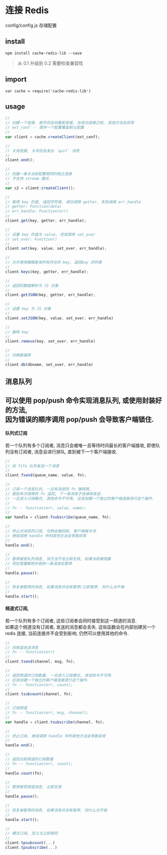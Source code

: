 # 连接 Redis

config/config.js 存储配置


## install

`npm install cache-redis-lib --save`

> 从 0.1 升级到 0.2 需要检查兼容性


## import

`var cache = require('cache-redis-lib')`


## usage

```js
//
// 创建一个连接, 断开后自动重新连接, 在成功连接之前, 其他方法会异常
// ext_conf -- 提供一个配置覆盖默认配置
//
var client = cache.createClient(ext_conf);

//
// 关闭连接, 关闭后会发出 `quit` 消息
//
client.end();

//
// 创建一条与当前配置相同的独立连接
// 不支持 stream 模式.
//
var c2 = client.createClient();

//
// 取得 key 的值, 返回字符串, 成功调用 getter, 失败调用 err_handle
// getter: Function(data)
// err_handle: Function(err)
//
client.get(key, getter, err_handle);

//
// 设置 key 的值为 value, 完成调用 set_over
// set_over: Function()
//
client.set(key, value, set_over, err_handle);

//
// 允许使用模糊查询所有符合的 key, 返回key 的列表
//
client.keys(key, getter, err_handle);

//
// 返回的数据解析为 JS 对象
//
client.getJSON(key, getter, err_handle);

//
// 设置 key 为 JS 对象
//
client.setJSON(key, value, set_over, err_handle)

//
// 删除 key
//
client.remove(key, set_over, err_handle)

//
// 切换数据库
//
client.db(dbname, set_over, err_handle)

```


## 消息队列

可以使用 pop/push 命令实现消息队列, 或使用封装好的方法,  
因为错误的顺序调用 pop/push 会导致客户端锁住.
--------------------------------------------------------------

#### 队列式订阅
若一个队列有多个订阅者, 消息只会被唯一且等待时间最长的客户端接收,
即使队列没有订阅者, 消息会进行排队, 直到被下一个客户端接收.

```js
//
// 向 fifo 队列发送一个消息
//
client.fsend(queue_name, value, fn);

//
// 订阅一个消息队列, 一旦有消息则 fn 被调用,
// 直到本次调用的 fn 返回, 下一条消息才会继续发送.
// 一旦进入订阅模式, 其他命令不可用, 应该创建一个独立的客户端连接进行这个操作.
//
// fn -- function(err, value, name);
//
var handle = client.fsubscribe(queue_name, fn);

//
// 终止对消息的订阅, 句柄会被回收, 客户端被关闭
// 继续调用 handle 中的其他方法会导致异常
//
handle.end();

//
// 暂停接受队列消息, 该方法不会立即生效, 如果当前被阻塞
// 则在阻塞解除并收到一条消息后暂停
//
handle.pause();

//
// 恢复被暂停的消息, 如果消息并没有暂停/立即暂停, 则什么也不做
//
handle.start();
```


#### 频道式订阅,
若一个队列有多个订阅者, 这些订阅者会同时接受到这一频道的消息.  
如果这个频道没有订阅者, 发送的消息都会丢失.
这些函数会在内部创建另一个 redis 连接, 当前连接并不会受到影响, 仍然可以使用其他的命令.

```js
//
// 向频道发送消息
// fn -- function(err)
//
client.tsend(channel, msg, fn);

//
// 返回频道的订阅数量, 一旦进入订阅模式, 其他命令不可用.
// 应该创建一个独立的客户端连接进行这个操作.
// fn -- function(err, count);
//
client.tsubcount(channel, fn);

//
// 订阅频道
// fn -- function(err, msg, channel);
//
var handle = client.tsubscribe(channel, fn);

//
// 终止订阅, 继续调用 handle 中的其他方法会导致异常
//
handle.end();

//
// 返回当前频道的订阅数量
// fn -- function(err, count);
//
handle.count(fn);

//
// 暂停接受频道消息, 立即生效
//
handle.pause();

//
// 恢复被暂停的消息, 如果消息并没有暂停, 则什么也不做
//
handle.start();

//
// 模式订阅, 定义与之前相同
//
client.tpsubcount(...)
client.tpsubscribe(...)
```
